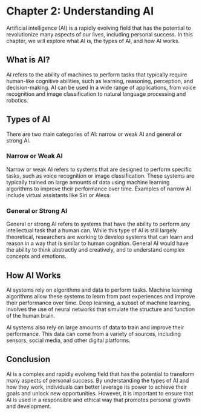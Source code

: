 Chapter 2: Understanding AI
===========================

Artificial intelligence (AI) is a rapidly evolving field that has the potential to revolutionize many aspects of our lives, including personal success. In this chapter, we will explore what AI is, the types of AI, and how AI works.

What is AI?
-----------

AI refers to the ability of machines to perform tasks that typically require human-like cognitive abilities, such as learning, reasoning, perception, and decision-making. AI can be used in a wide range of applications, from voice recognition and image classification to natural language processing and robotics.

Types of AI
-----------

There are two main categories of AI: narrow or weak AI and general or strong AI.

### Narrow or Weak AI

Narrow or weak AI refers to systems that are designed to perform specific tasks, such as voice recognition or image classification. These systems are typically trained on large amounts of data using machine learning algorithms to improve their performance over time. Examples of narrow AI include virtual assistants like Siri or Alexa.

### General or Strong AI

General or strong AI refers to systems that have the ability to perform any intellectual task that a human can. While this type of AI is still largely theoretical, researchers are working to develop systems that can learn and reason in a way that is similar to human cognition. General AI would have the ability to think abstractly and creatively, and to understand complex concepts and emotions.

How AI Works
------------

AI systems rely on algorithms and data to perform tasks. Machine learning algorithms allow these systems to learn from past experiences and improve their performance over time. Deep learning, a subset of machine learning, involves the use of neural networks that simulate the structure and function of the human brain.

AI systems also rely on large amounts of data to train and improve their performance. This data can come from a variety of sources, including sensors, social media, and other digital platforms.

Conclusion
----------

AI is a complex and rapidly evolving field that has the potential to transform many aspects of personal success. By understanding the types of AI and how they work, individuals can better leverage its power to achieve their goals and unlock new opportunities. However, it is important to ensure that AI is used in a responsible and ethical way that promotes personal growth and development.
